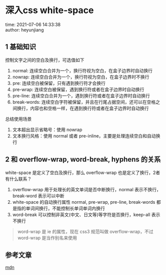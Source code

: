 # 深入css white-space

time: 2021-07-06 14:33:38  
author: heyunjiang

## 1 基础知识

控制文字之间的空白及换行，可选值如下  
1. normal: 连续空白合并为一个，换行符视为空白，在盒子边界时自动换行
2. nowrap: 连续空白合并为一个，换行符视为空白，在盒子边界时不换行
3. pre: 连续空白被保留，只有遇到换行符才会换行
4. pre-wrap: 连续空白被保留，遇到换行符或者在盒子边界时自动换行
5. pre-line: 连续空白合并为一个，遇到换行符或者在盒子边界时自动换行
6. break-words: 连续空白字符被保留，并且在行尾占据空间，还可以在空格之间换行，内容也和空格一样，在遇到换行符或者在盒子边界时自动换行

总结使用场景  
1. 文本超出显示省略号：使用 nowrap
2. 文本换行风格：使用 normal 或者 pre-inline，主要是处理连续空白和自动换行

## 2 和 overflow-wrap, word-break,  hyphens 的关系

white-space 是定义了空白及换行，那么 overflow-wrap 也是定义了换行，2者有什么联系？

1. overflow-wrap 用于处理长的英文单词是否中断换行，normal 表示不换行，break-word 表示可以中断
2. white-space 的自动换行属性 normal, pre-wrap, pre-line, break-words 都是指的单词间换行，不能控制长单词单词内换行
3. word-break 可以控制非英文(中文、日文等)等字符是否换行，keep-all 表示不换行

> word-wrap 是 ie 的属性，现在 css3 规范叫做 overflow-wrap，不过 word-wrap 是当作别名来使用

## 参考文章

[mdn](https://developer.mozilla.org/zh-CN/docs/Web/CSS/white-space)
